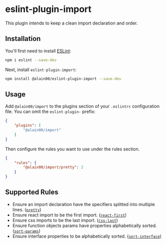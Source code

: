 # eslint-plugin-import

This plugin intends to keep a clean import declaration and order.

## Installation

You'll first need to install [ESLint](https://eslint.org/):

```sh
npm i eslint --save-dev
```

Next, install `eslint-plugin-import`:

```sh
npm install @alain00/eslint-plugin-import --save-dev
```

## Usage

Add `@alain00/import` to the plugins section of your `.eslintrc` configuration file. You can omit the `eslint-plugin-` prefix:

```json
{
    "plugins": [
        "@alain00/import"
    ]
}
```


Then configure the rules you want to use under the rules section.

```json
{
    "rules": {
        "@alain00/import/pretty": 2
    }
}
```

## Supported Rules

* Ensure an import declaration have the specifiers splitted into multiple lines. ([`pretty`])
* Ensure react import to be the first import. ([`react-first`])
* Ensure css imports to be the last import. ([`css-last`])
* Ensure function objects params have properties alphabetically sorted. ([`sort-params`])
* Ensure interface properties to be alphabetically sorted. ([`sort-interface`])

[`pretty`]: ./docs/rules/pretty.md
[`react-first`]: ./docs/rules/react-first.md
[`css-last`]: ./docs/rules/css-last.md
[`sort-params`]: ./docs/rules/sort-params.md
[`sort-interface`]: ./docs/rules/sort-interface.md
